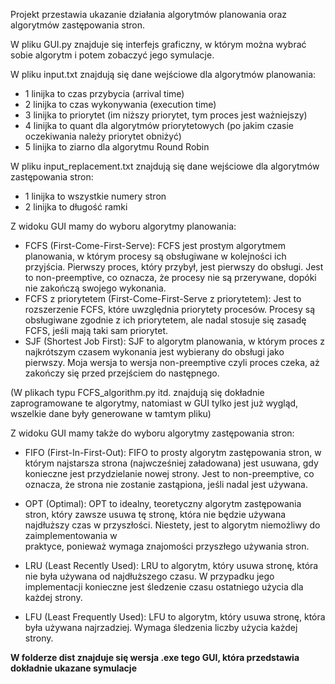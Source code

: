 Projekt przestawia ukazanie działania algorytmów planowania oraz algorytmów zastępowania stron. 

W pliku GUI.py znajduje się interfejs graficzny, w którym można wybrać sobie algorytm i potem zobaczyć jego symulacje. 

W pliku input.txt znajdują się dane wejściowe dla algorytmów planowania: 
- 1 linijka to czas przybycia (arrival time)
- 2 linijka to czas wykonywania (execution time)
- 3 linijka to priorytet (im niższy priorytet, tym proces jest ważniejszy)
- 4 linijka to quant dla algorytmów priorytetowych (po jakim czasie oczekiwania należy priorytet obniżyć)
- 5 linijka to ziarno dla algorytmu Round Robin

W pliku input_replacement.txt znajdują się dane wejściowe dla algorytmów zastępowania stron:
- 1 linijka to wszystkie numery stron
- 2 linijka to długość ramki

Z widoku GUI mamy do wyboru algorytmy planowania:
- FCFS (First-Come-First-Serve):
    FCFS jest prostym algorytmem planowania, w którym procesy są obsługiwane w kolejności ich przyjścia. Pierwszy proces, który przybył, jest pierwszy do obsługi. Jest to non-preemptive, co oznacza, że procesy nie      są   przerywane, dopóki nie zakończą swojego wykonania.
- FCFS z priorytetem (First-Come-First-Serve z priorytetem):
  Jest to rozszerzenie FCFS, które uwzględnia priorytety procesów. Procesy są obsługiwane zgodnie z ich priorytetem, ale nadal stosuje się zasadę FCFS, jeśli mają taki sam priorytet.
 - SJF (Shortest Job First):
  SJF to algorytm planowania, w którym proces z najkrótszym czasem wykonania jest wybierany do obsługi jako pierwszy. Moja wersja to wersja non-preemptive czyli proces czeka, aż zakończy się przed przejściem do       następnego.

(W plikach typu FCFS_algorithm.py itd. znajdują się dokładnie zaprogramowane te algorytmy, natomiast w GUI tylko jest już wygląd, wszelkie dane były generowane w tamtym pliku)

Z widoku GUI mamy także do wyboru algorytmy zastępowania stron:
 - FIFO (First-In-First-Out):
  FIFO to prosty algorytm zastępowania stron, w którym najstarsza strona (najwcześniej załadowana) jest usuwana, gdy konieczne jest przydzielanie nowej strony. Jest to non-preemptive, co oznacza, że strona nie      zostanie zastąpiona, jeśli nadal jest używana.

 - OPT (Optimal):
  OPT to idealny, teoretyczny algorytm zastępowania stron, który zawsze usuwa tę stronę, która nie będzie używana najdłuższy czas w przyszłości. Niestety, jest to algorytm niemożliwy do zaimplementowania w       
  praktyce, ponieważ wymaga znajomości przyszłego używania stron.

 - LRU (Least Recently Used):
  LRU to algorytm, który usuwa stronę, która nie była używana od najdłuższego czasu. W przypadku jego implementacji konieczne jest śledzenie czasu ostatniego użycia dla każdej strony.

 - LFU (Least Frequently Used):
  LFU to algorytm, który usuwa stronę, która była używana najrzadziej. Wymaga śledzenia liczby użycia każdej strony.


**W folderze dist znajduje się wersja .exe tego GUI, która przedstawia dokładnie ukazane symulacje**

